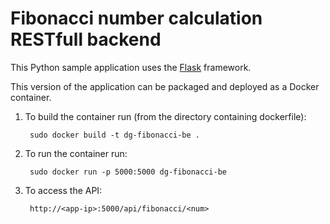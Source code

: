 # Fibonacci number calculation RESTfull backend
This Python sample application uses the [Flask](http://flask.pocoo.org/) framework.

This version of the application can be packaged and deployed as a Docker container. 


1. To build the container run (from the directory containing dockerfile):
	
		sudo docker build -t dg-fibonacci-be .        
        
2. To run the container run:
			
		sudo docker run -p 5000:5000 dg-fibonacci-be

3. To access the API:
		
		http://<app-ip>:5000/api/fibonacci/<num>

 
        
        
